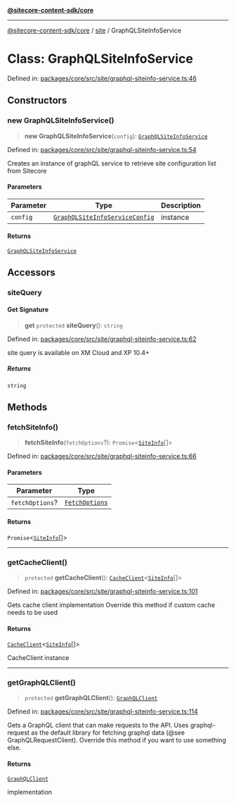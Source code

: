 [**@sitecore-content-sdk/core**](../../README.md)

***

[@sitecore-content-sdk/core](../../README.md) / [site](../README.md) / GraphQLSiteInfoService

# Class: GraphQLSiteInfoService

Defined in: [packages/core/src/site/graphql-siteinfo-service.ts:46](https://github.com/Sitecore/xmc-jss-dev/blob/643e3fe82af3b30800fd4ecaa7f98eb7f13d1ef6/packages/core/src/site/graphql-siteinfo-service.ts#L46)

## Constructors

### new GraphQLSiteInfoService()

> **new GraphQLSiteInfoService**(`config`): [`GraphQLSiteInfoService`](GraphQLSiteInfoService.md)

Defined in: [packages/core/src/site/graphql-siteinfo-service.ts:54](https://github.com/Sitecore/xmc-jss-dev/blob/643e3fe82af3b30800fd4ecaa7f98eb7f13d1ef6/packages/core/src/site/graphql-siteinfo-service.ts#L54)

Creates an instance of graphQL service to retrieve site configuration list from Sitecore

#### Parameters

| Parameter | Type | Description |
| ------ | ------ | ------ |
| `config` | [`GraphQLSiteInfoServiceConfig`](../type-aliases/GraphQLSiteInfoServiceConfig.md) | instance |

#### Returns

[`GraphQLSiteInfoService`](GraphQLSiteInfoService.md)

## Accessors

### siteQuery

#### Get Signature

> **get** `protected` **siteQuery**(): `string`

Defined in: [packages/core/src/site/graphql-siteinfo-service.ts:62](https://github.com/Sitecore/xmc-jss-dev/blob/643e3fe82af3b30800fd4ecaa7f98eb7f13d1ef6/packages/core/src/site/graphql-siteinfo-service.ts#L62)

site query is available on XM Cloud and XP 10.4+

##### Returns

`string`

## Methods

### fetchSiteInfo()

> **fetchSiteInfo**(`fetchOptions`?): `Promise`\<[`SiteInfo`](../type-aliases/SiteInfo.md)[]\>

Defined in: [packages/core/src/site/graphql-siteinfo-service.ts:66](https://github.com/Sitecore/xmc-jss-dev/blob/643e3fe82af3b30800fd4ecaa7f98eb7f13d1ef6/packages/core/src/site/graphql-siteinfo-service.ts#L66)

#### Parameters

| Parameter | Type |
| ------ | ------ |
| `fetchOptions`? | [`FetchOptions`](../../client/type-aliases/FetchOptions.md) |

#### Returns

`Promise`\<[`SiteInfo`](../type-aliases/SiteInfo.md)[]\>

***

### getCacheClient()

> `protected` **getCacheClient**(): [`CacheClient`](../../index/interfaces/CacheClient.md)\<[`SiteInfo`](../type-aliases/SiteInfo.md)[]\>

Defined in: [packages/core/src/site/graphql-siteinfo-service.ts:101](https://github.com/Sitecore/xmc-jss-dev/blob/643e3fe82af3b30800fd4ecaa7f98eb7f13d1ef6/packages/core/src/site/graphql-siteinfo-service.ts#L101)

Gets cache client implementation
Override this method if custom cache needs to be used

#### Returns

[`CacheClient`](../../index/interfaces/CacheClient.md)\<[`SiteInfo`](../type-aliases/SiteInfo.md)[]\>

CacheClient instance

***

### getGraphQLClient()

> `protected` **getGraphQLClient**(): [`GraphQLClient`](../../index/interfaces/GraphQLClient.md)

Defined in: [packages/core/src/site/graphql-siteinfo-service.ts:114](https://github.com/Sitecore/xmc-jss-dev/blob/643e3fe82af3b30800fd4ecaa7f98eb7f13d1ef6/packages/core/src/site/graphql-siteinfo-service.ts#L114)

Gets a GraphQL client that can make requests to the API. Uses graphql-request as the default
library for fetching graphql data (@see GraphQLRequestClient). Override this method if you
want to use something else.

#### Returns

[`GraphQLClient`](../../index/interfaces/GraphQLClient.md)

implementation
